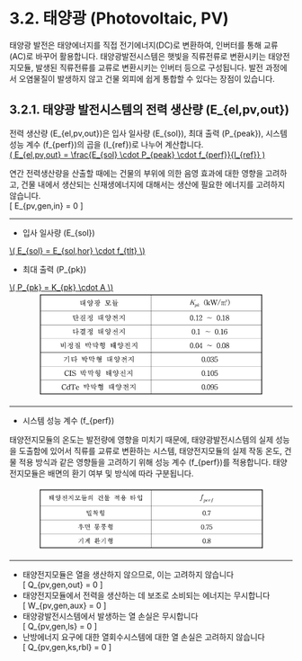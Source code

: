 # 3.2. 태양광 (Photovoltaic, PV)

태양광 발전은 태양에너지를 직접 전기에너지(DC)로 변환하여, 인버터를 통해 교류(AC)로 바꾸어 활용합니다. 태양광발전시스템은 햇빛을 직류전류로 변환시키는 태양전지모듈, 발생된 직류전류를 교류로 변환시키는 인버터 등으로 구성됩니다. 발전 과정에서 오염물질이 발생하지 않고 건물 외피에 쉽게 통합할 수 있다는 장점이 있습니다. 

## 3.2.1. 태양광 발전시스템의 전력 생산량 \(E_{el,pv,out}\)

전력 생산량 \(E_{el,pv,out}\)은 입사 일사량 \(E_{sol}\), 최대 출력 \(P_{peak}\), 시스템 성능 계수 \(f_{perf}\)의 곱을 \(I_{ref}\)로 나누어 계산합니다.  
<a href="/eco2_guide_center/1.%20ECO2%20Logic%20Guide/Hee1_Equation_List.html" class="equation-link" target="_blank" rel="noopener noreferrer">
  \( E_{el,pv,out} = \frac{E_{sol} \cdot P_{peak} \cdot f_{perf}}{I_{ref}} \)
</a>


연간 전력생산량을 산출할 때에는 건물의 부위에 의한 음영 효과에 대한 영향을 고려하고, 건물 내에서 생산되는 신재생에너지에 대해서는 생산에 필요한 에너지를 고려하지 않습니다.  
\[
E_{pv,gen,in} = 0
\]

---

- 입사 일사량 \(E_{sol}\)  
<a href="/eco2_guide_center/1.%20ECO2%20Logic%20Guide/Hee1_Equation_List.html" class="equation-link" target="_blank" rel="noopener noreferrer">
  \( E_{sol} = E_{sol,hor} \cdot f_{tlt} \)
</a>


- 최대 출력 \(P_{pk}\)  
<a href="/eco2_guide_center/1.%20ECO2%20Logic%20Guide/Hee1_Equation_List.html" class="equation-link" target="_blank" rel="noopener noreferrer">
  \( P_{pk} = K_{pk} \cdot A \)
</a>

<center>
     <img src="../../_tables/3.2.13_1.png" style="max-width: 80%;" alt="최대 출력 계수">
</center>

---

- 시스템 성능 계수 \(f_{perf}\)

태양전지모듈의 온도는 발전량에 영향을 미치기 때문에, 태양광발전시스템의 실제 성능을 도출함에 있어서 직류를 교류로 변환하는 시스템, 태양전지모듈의 실제 작동 온도, 건물 적용 방식과 같은 영향들을 고려하기 위해 성능 계수 \(f_{perf}\)를 적용합니다. 태양전지모듈은 배면의 환기 여부 및 방식에 따라 구분됩니다.  
<center>
     <img src="../../_tables/3.2.13_2.png" style="max-width: 80%;" alt="시스템 성능 계수">
</center>

---
 
- 태양전지모듈은 열을 생산하지 않으므로, 이는 고려하지 않습니다  
 \[
Q_{pv,gen,out} = 0
\]
- 태양전지모듈에서 전력을 생산하는 데 보조로 소비되는 에너지는 무시합니다  
\[
W_{pv,gen,aux} = 0
\]
- 태양광발전시스템에서 발생하는 열 손실은 무시합니다  
\[
Q_{pv,gen,ls} = 0
\]
- 난방에너지 요구에 대한 열회수시스템에 대한 열 손실은 고려하지 않습니다  
\[
Q_{pv,gen,ks,rbl} = 0
\]
